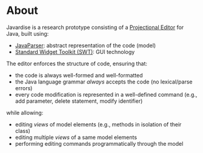 # About

Javardise is a research prototype consisting of a [Projectional Editor](https://en.wikipedia.org/wiki/Structure_editor) 
for Java, built using:
- [JavaParser](http://javaparser.org): abstract representation of the code (model)
- [Standard Widget Toolkit (SWT)](https://www.eclipse.org/swt): GUI technology

The editor enforces the structure of code, ensuring that:
- the code is always well-formed and well-formatted
- the Java language grammar *always* accepts the code (no lexical/parse errors)
- every code modification is represented in a well-defined 
command (e.g., add parameter, delete statement, modify identifier)

while allowing:
- editing *views* of model elements (e.g., methods in isolation of their class)
- editing multiple *views* of a same model elements
- performing editing commands programmatically through the model
